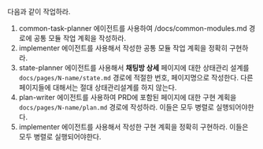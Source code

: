 다음과 같이 작업하라.

1. common-task-planner 에이전트를 사용하여 /docs/common-modules.md 경로에 공통 모듈 작업 계획을 작성하라.
2. implementer 에이전트를 사용해서 작성한 공통 모듈 작업 계획을 정확히 구현하라.
3. state-planner 에이전트를 사용해서 **채팅방 상세** 페이지에 대한 상태관리 설계를 `docs/pages/N-name/state.md` 경로에 적절한 번호, 페이지명으로 작성한다. 다른 페이지들에 대해서는 절대 상태관리설계를 하지 않는다.
4. plan-writer 에이전트를 사용하여 PRD에 포함된 페이지에 대한 구현 계획을 `docs/pages/N-name/plan.md` 경로에 작성하라. 이들은 모두 병렬로 실행되어야한다.
5. implementer 에이전트를 사용해서 작성한 구현 계획을 정확히 구현하라. 이들은 모두 병렬로 실행되어야한다.
